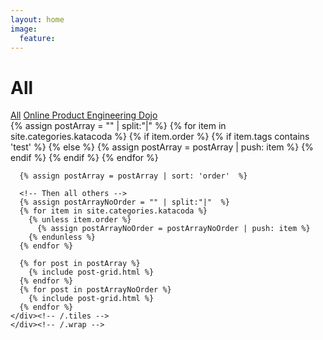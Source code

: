 ```yaml
---
layout: home
image:
  feature:
---
```


<div id="main" role="main">
	<div class="wrap">
		<div class="page-title">
			<h1>All</h1>
		</div>
    <!-- Tag buttons -->
    <a href="{{ site.url }}/modules" class="btn">All</a>
    <a href="{{ site.url }}/modules/tag/online-pe-dojo" class="btn">Online Product Engineering Dojo</a>
    <div class="tiles">
      <!-- User 'order' attribute to sort posts -->
      <!-- All posts with an order -->
      {% assign postArray = "" | split:"|"  %}
      {% for item in site.categories.katacoda %}
        {% if item.order %}
          {% if item.tags contains 'test' %}
          {% else %}
            {% assign postArray = postArray | push: item %}
          {% endif %}
        {% endif %}
      {% endfor %}

      {% assign postArray = postArray | sort: 'order'  %}

      <!-- Then all others -->
      {% assign postArrayNoOrder = "" | split:"|"  %}
      {% for item in site.categories.katacoda %}
        {% unless item.order %}
          {% assign postArrayNoOrder = postArrayNoOrder | push: item %}
        {% endunless %}
      {% endfor %}

      {% for post in postArray %}
        {% include post-grid.html %}
      {% endfor %}
      {% for post in postArrayNoOrder %}
        {% include post-grid.html %}
      {% endfor %}
    </div><!-- /.tiles -->
	</div><!-- /.wrap -->
</div><!-- /#main -->

